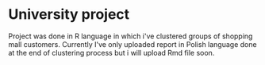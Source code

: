 # University project
Project was done in R language in which i've clustered groups of shopping mall customers. Currently I've only uploaded report in Polish language done at the end
of clustering process but i will upload Rmd file soon.
